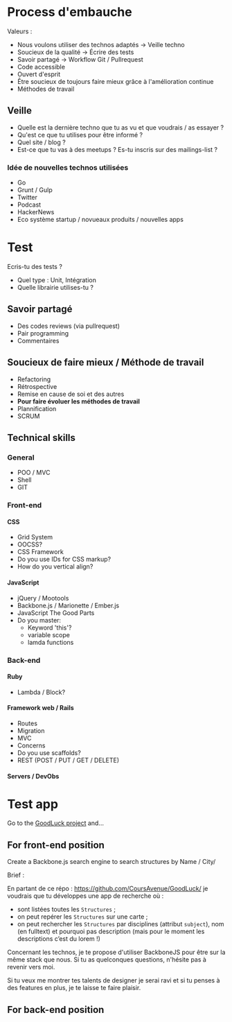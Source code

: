 # Process d'embauche

Valeurs : 

- Nous voulons utiliser des technos adaptés -> Veille techno
- Soucieux de la qualité -> Écrire des tests
- Savoir partagé -> Workflow Git / Pullrequest
- Code accessible
- Ouvert d'esprit
- Être soucieux de toujours faire mieux grâce à l'amélioration continue
- Méthodes de travail

## Veille

- Quelle est la dernière techno que tu as vu et que voudrais / as essayer ? 
- Qu'est ce que tu utilises pour être informé ?
- Quel site / blog ?
- Est-ce que tu vas à des meetups ? Es-tu inscris sur des mailings-list ?

### Idée de nouvelles technos utilisées

- Go
- Grunt / Gulp
- Twitter 
- Podcast
- HackerNews
- Eco système startup / novueaux produits / nouvelles apps

# Test

Ecris-tu des tests ?

- Quel type : Unit, Intégration
- Quelle librairie utilises-tu ?

## Savoir partagé 

- Des codes reviews (via pullrequest)
- Pair programming
- Commentaires

## Soucieux de faire mieux / Méthode de travail

- Refactoring
- Rétrospective
- Remise en cause de soi et des autres
- __Pour faire évoluer les méthodes de travail__
- Plannification
- SCRUM


## Technical skills

### General
- POO / MVC
- Shell
- GIT

### Front-end

#### CSS

- Grid System
- OOCSS?
- CSS Framework
- Do you use IDs for CSS markup?
- How do you vertical align?

#### JavaScript
- jQuery / Mootools
- Backbone.js / Marionette / Ember.js
- JavaScript The Good Parts
- Do you master:
    - Keyword 'this'?
    - variable scope
    - lamda functions

### Back-end

#### Ruby
  
- Lambda / Block?

#### Framework web / Rails

- Routes
- Migration
- MVC
- Concerns
- Do you use scaffolds?
- REST (POST / PUT / GET / DELETE)

#### Servers / DevObs

# Test app

Go to the [GoodLuck project](https://github.com/CoursAvenue/GoodLuck) and...

## For front-end position

Create a Backbone.js search engine to search structures by Name / City/

Brief :

En partant de ce répo : https://github.com/CoursAvenue/GoodLuck/ je voudrais que tu développes une app de recherche où :
- sont listées toutes les `Structures` ;
- on peut repérer les `Structures` sur une carte ;
- on peut rechercher les `Structures` par disciplines (attribut `subject`), nom (en fulltext) et pourquoi pas description (mais pour le moment les descriptions c’est du lorem !)

Concernant les technos, je te propose d'utiliser BackboneJS pour être sur la même stack que nous. Si tu as quelconques questions, n'hésite pas à revenir vers moi.

Si tu veux me montrer tes talents de designer je serai ravi et si tu penses à des features en plus, je te laisse te faire plaisir.


## For back-end position
